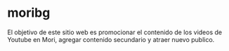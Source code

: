 # moribg

El objetivo de este sitio web es promocionar el contenido de los videos de Youtube en Mori, agregar contenido secundario y atraer nuevo publico.
